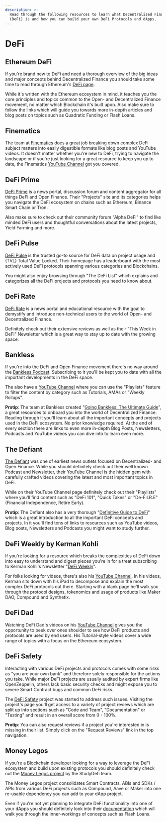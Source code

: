 ```yaml
---
description: >-
  Read through the following resources to learn what Decentralized Finance
  (DeFi) is and how you can build your own DeFi Protocols and dApps.
---
```


# DeFi

## Ethereum DeFi

If you're brand new to DeFi and need a thorough overview of the big ideas and major concepts behind Decentralized Finance you should take some time to read through Ethereum's [DeFi page](https://ethereum.org/en/defi/).

While it's written with the Ethereum ecosystem in mind, it teaches you the core principles and topics common to the Open- and Decentralized Finance movement, no matter which Blockchain it's built upon. Also make sure to follow the links which will guide you towards more in-depth articles and blog posts on topics such as Quadratic Funding or Flash Loans.

## Finematics

The team at [Finematics](http://finematics.com) does a great job breaking down complex DeFi subject matters into easily digestible formats like blog posts and YouTube videos. It doesn't matter whether you're new to DeFi, trying to navigate the landscape or if you're just looking for a great resource to keep you up to date, the Finematics [YouTube Channel](https://www.youtube.com/c/Finematics) got you covered.

## DeFi Prime

[DeFi Prime](https://defiprime.com/) is a news portal, discussion forum and content aggregator for all things DeFi and Open Finance. Their "Projects" site and its categories helps you navigate the DeFi ecosystem on chains such as Ethereum, Binance Smart Chain or Tron.

Also make sure to check out their community forum "Alpha DeFi" to find like minded DeFi users and thoughtful conversations about the latest projects, Yield Farming and more.

## DeFi Pulse

[DeFi Pulse](https://defipulse.com/) is the trusted go-to source for DeFi data on project usage and \(TVL\) Total Value Locked. Their homepage has a leaderboard with the most actively used DeFi protocols spanning various categories and Blockchains.

You might also enjoy browsing through "The DeFi List" which explains and categorizes all the DeFi projects and protocols you need to know about.

## DeFi Rate

[DeFi Rate](https://defirate.com/) is a news portal and educational resource with the goal to demystify and introduce non-technical users to the world of Open- and Decentralized Finance.

Definitely check out their extensive reviews as well as their "This Week in DeFi" Newsletter which is a great way to stay up to date with the growing space.

## Bankless

If you're into the DeFi and Open Finance movement there's no way around the [Bankless Podcast](http://podcast.banklesshq.com/). Subscribing to it you'll be kept you to date with all the important developments in the DeFi space.

The also have a [YouTube Channel](https://www.youtube.com/c/Bankless/) where you can use the "Playlists" feature to filter the content by category such as Tutorials, AMAs or "Weekly Rollups".

**Protip**: The team at Bankless created "[Going Bankless: The Ultimate Guide](https://newsletter.banklesshq.com/p/-guide-1-starting-with-bankless)", a great resources to onboard you into the world of Decentralized Finance. Reading through it you'll learn about all the important concepts and projects used in the DeFi ecosystem. No prior knowledge required. At the end of every section there are links to even more in-depth Blog Posts, Newsletters, Podcasts and YouTube videos you can dive into to learn even more.

## The Defiant

[The Defiant](https://thedefiant.io/) was one of earliest news outlets focused on Decentralized- and Open Finance. While you should definitely check out their well known Podcast and Newsletter, their [YouTube Channel](https://www.youtube.com/c/TheDefiant) is the hidden gem with carefully crafted videos covering the latest and most important topics in DeFi.

While on their YouTube Channel page definitely check out their "Playlists" where you'll find content such as "DeFi 101", "Quick Takes" or "De-F.I.R.E" \(Financial Independence, Retire Early\).

**Protip**: The Defiant also has a very thorough "[Definitive Guide to DeFi](https://newsletter.thedefiant.io/p/the-defiants-definitive-guide-to)" which is a great introduction to all the important DeFi concepts and projects. In it you'll find tons of links to resources such as YouTube videos, Blog posts, Newsletters and Podcasts you might want to study further.

## DeFi Weekly by Kerman Kohli

If you're looking for a resource which breaks the complexities of DeFi down into easy to understand and digest pieces you're in for a treat subscribing to Kerman Kohli's Newsletter "[DeFi Weekly](https://defiweekly.substack.com/)".

For folks looking for videos, there's also his [YouTube Channel](https://www.youtube.com/c/DeFiWeekly). In his videos, Kerman sits down with his iPad to decompose and explain the most complex DeFi protocols out there. Starting with a blank page he'll walk you through the protocol designs, tokenomics and usage of products like Maker DAO, Compound and Synthetix.

## DeFi Dad

Watching DeFi Dad's videos on his [YouTube Channel](https://www.youtube.com/channel/UCatItl6C7wJp9txFMbXbSTg/) gives you the opportunity to peek over ones shoulder to see how DeFi products and protocols are used by end users. His Tutorial-style videos cover a wide range of topics with a focus on the Ethereum ecosystem.

## DeFi Safety

Interacting with various DeFi projects and protocols comes with some risks as "you are your own bank" and therefore solely responsible for the actions you take. While major DeFi projects are usually audited by expert firms like OpenZeppelin, others lack basic security checks and might expose you to severe Smart Contract bugs and common DeFi risks.

The [DeFi Safety](https://defisafety.com/) project was started to address such issues. Visiting the project's page you'll get access to a variety of project reviews which are split up into sections such as "Code and Team", "Documentation" or "Testing" and result in an overall score from 0 - 100%.

**Protip**: You can also request reviews if a project you're interested in is missing in their list. Simply click on the "Request Reviews" link in the top navigation.

## Money Legos

If you're a Blockchain developer looking for a way to leverage the DeFi ecosystem and build upon existing protocols you should definitely check out the [Money Legos project](https://github.com/studydefi/money-legos) by the StudyDefi team.

The Money Legos project consolidates Smart Contracts, ABIs and SDKs / APIs from various DeFi projects such as Compound, Aave or Maker into one re-usable dependency you can add to your dApp project.

Even if you're not yet planning to integrate DeFi functionality into one of your dApps you should definitely look into their [documentation](https://money-legos.studydefi.com/) which will walk you through the inner-workings of concepts such as Flash Loans.

